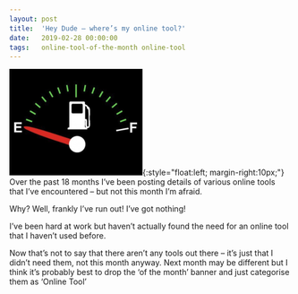 ```yaml
---
layout: post
title:  'Hey Dude – where’s my online tool?'
date:   2019-02-28 00:00:00
tags:   online-tool-of-the-month online-tool
---
```

![fuel gauge reading empty](/assets/images/empty_fuel.png){:style="float:left; margin-right:10px;"}
Over the past 18 months I’ve been posting details of various online tools that I’ve encountered – but not this month I’m afraid.

Why? Well, frankly I’ve run out! I’ve got nothing!

I’ve been hard at work but haven’t actually found the need for an online tool that I haven’t used before.

Now that’s not to say that there aren’t any tools out there – it’s just that I didn’t need them, not this month anyway.
Next month may be different but I think it’s probably best to drop the ‘of the month’ banner and just categorise them as ‘Online Tool’
